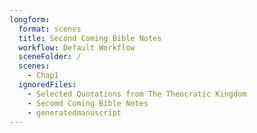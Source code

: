 ```yaml
---
longform:
  format: scenes
  title: Second Coming Bible Notes
  workflow: Default Workflow
  sceneFolder: /
  scenes:
    - Chap1
  ignoredFiles:
    - Selected Quotations from The Theocratic Kingdom
    - Secomd Coming Bible Notes
    - generatedmanuscript
---
```

